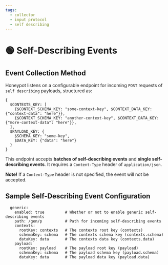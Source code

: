 ```yaml
---
tags:
  - collector
  - input protocol
  - self describing
---
```


# 🟢 Self-Describing Events

## Event Collection Method
Honeypot listens on a configurable endpoint for incoming `POST` requests of `self describing` payloads, structured as:

```
{
  $CONTEXTS_KEY: [
    {$CONTEXT_SCHEMA_KEY: "some-context-key", $CONTEXT_DATA_KEY: {"context-data": "here"}},
    {$CONTEXT_SCHEMA_KEY: "another-context-key", $CONTEXT_DATA_KEY: {"more-context-data": "here"}},
  ],
  $PAYLOAD_KEY: {
    $SCHEMA_KEY: "some-key",
    $DATA_KEY: {"data": "here"}
  }
}
```

This endpoint accepts **batches of self-describing events** and **single self-describing events**. It requires a `Content-Type` header of `application/json`. 

**Note!** If a `Content-Type` header is not specified, the event will not be accepted.


## Sample Self-Describing Event Configuration
```
  generic:
    enabled: true         # Whether or not to enable generic self-describing events
    path: /gen/p          # Path for incoming self-describing events
    contexts: 
      rootKey: contexts   # The contexts root key (contexts)
      schemaKey: schema   # The contexts schema key (contexts.schema)
      dataKey: data       # The contexts data key (contexts.data)
    payload:
      rootKey: payload    # The payload root key (payload)
      schemaKey: schema   # The payload schema key (payload.schema)
      dataKey: data       # The payload data key (payload.data)
```
